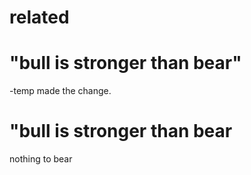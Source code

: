 # related

# "bull is stronger than bear"


-temp made the change.
# "bull is stronger than bear

nothing to bear

